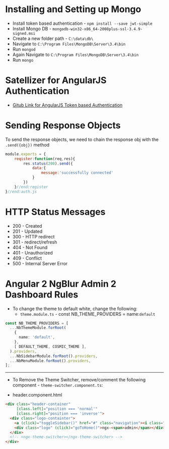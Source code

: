 # Installing and Setting up Mongo

- Install token based authentication - `npm install --save jwt-simple`
- Install Mongo DB - `mongodb-win32-x86_64-2008plus-ssl-3.4.9-signed.msi`
- Create a new folder path - `C:\data\db\`
- Navigate to `C:\Program Files\MongoDB\Server\3.4\bin`
- Run `mongod`
- Again Navigate to `C:\Program Files\MongoDB\Server\3.4\bin`
- Run `mongo`

# Satellizer for AngularJS Authentication

- [Gitub Link for AngularJS Token based Authentication](https://github.com/sahat/satellizer)


# Sending Response Objects

To send the response objects, we need to chain the response obj with the `.send({obj})` method

```js
module.exports = {
    reqister:function(req,res){
        res.status(200).send({
            data:{                
                message:'successfully connected'
            }
        })
    }//end:register
}//end:auth.js
```

# HTTP Status Messages

- 200 - Created
- 201 - Updated
- 300 - HTTP redirect
- 301 - redirect/refresh
- 404 - Not Found
- 401 - Unauthorized
- 409 - Conflict
- 500 - Internal Server Error

# Angular 2 NgBlur Admin 2 Dashboard Rules

- To change the theme to default white, change the following:
    - `theme.module.ts` - const NB_THEME_PROVIDERS = name:`default`

```ts
const NB_THEME_PROVIDERS = [
  ...NbThemeModule.forRoot(
    {
      name: 'default',
    },
    [ DEFAULT_THEME, COSMIC_THEME ],
  ).providers,
  ...NbSidebarModule.forRoot().providers,
  ...NbMenuModule.forRoot().providers,
];
```
---

- To Remove the Theme Switcher, remove/comment the following component - `theme-switcher.component.ts`:

- header.component.html
```html
<div class="header-container"
     [class.left]="position === 'normal'"
     [class.right]="position === 'inverse'">
  <div class="logo-containter">
    <a (click)="toggleSidebar()" href="#" class="navigation"><i class="nb-menu"></i></a>
    <div class="logo" (click)="goToHome()">ngx-<span>admin</span></div>
  </div>
  <!-- <ngx-theme-switcher></ngx-theme-switcher> -->
</div>
```
